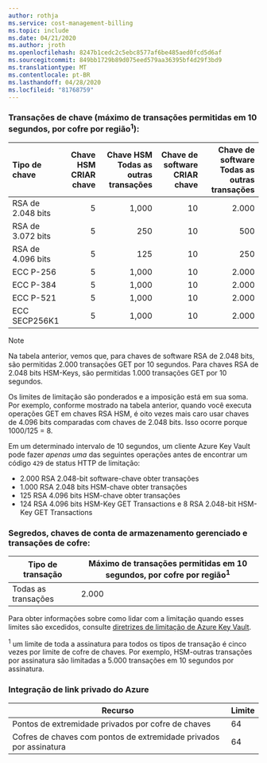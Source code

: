 ```yaml
---
author: rothja
ms.service: cost-management-billing
ms.topic: include
ms.date: 04/21/2020
ms.author: jroth
ms.openlocfilehash: 8247b1cedc2c5ebc8577af6be485aed0fcd5d6af
ms.sourcegitcommit: 849bb1729b89d075eed579aa36395bf4d29f3bd9
ms.translationtype: MT
ms.contentlocale: pt-BR
ms.lasthandoff: 04/28/2020
ms.locfileid: "81768759"
---
```

### <a name="key-transactions-maximum-transactions-allowed-in-10-seconds-per-vault-per-regionsup1sup"></a>Transações de chave (máximo de transações permitidas em 10 segundos, por cofre por região<sup>1</sup>):

|Tipo de chave|Chave HSM<br>CRIAR chave|Chave HSM<br>Todas as outras transações|Chave de software<br>CRIAR chave|Chave de software<br>Todas as outras transações|
|:---|---:|---:|---:|---:|
|RSA de 2.048 bits|5|1,000|10|2\.000|
|RSA de 3.072 bits|5|250|10|500|
|RSA de 4.096 bits|5|125|10|250|
|ECC P-256|5|1,000|10|2\.000|
|ECC P-384|5|1,000|10|2\.000|
|ECC P-521|5|1,000|10|2\.000|
|ECC SECP256K1|5|1,000|10|2\.000|

> [!NOTE]
> Na tabela anterior, vemos que, para chaves de software RSA de 2.048 bits, são permitidas 2.000 transações GET por 10 segundos. Para chaves RSA de 2.048 bits HSM-Keys, são permitidas 1.000 transações GET por 10 segundos.
>
> Os limites de limitação são ponderados e a imposição está em sua soma. Por exemplo, conforme mostrado na tabela anterior, quando você executa operações GET em chaves RSA HSM, é oito vezes mais caro usar chaves de 4.096 bits comparadas com chaves de 2.048 bits. Isso ocorre porque 1000/125 = 8.
>
> Em um determinado intervalo de 10 segundos, um cliente Azure Key Vault pode fazer *apenas uma* das seguintes operações antes de encontrar um código `429` de status HTTP de limitação:
> - 2.000 RSA 2.048-bit software-chave obter transações
> - 1.000 RSA 2.048 bits HSM-chave obter transações
> - 125 RSA 4.096 bits HSM-chave obter transações
> - 124 RSA 4.096 bits HSM-Key GET Transactions e 8 RSA 2.048-bit HSM-Key GET Transactions

### <a name="secrets-managed-storage-account-keys-and-vault-transactions"></a>Segredos, chaves de conta de armazenamento gerenciado e transações de cofre:

| Tipo de transação | Máximo de transações permitidas em 10 segundos, por cofre por região<sup>1</sup> |
| --- | --- |
| Todas as transações |2\.000 |

Para obter informações sobre como lidar com a limitação quando esses limites são excedidos, consulte [diretrizes de limitação de Azure Key Vault](../articles/key-vault/key-vault-ovw-throttling.md).

<sup>1</sup> um limite de toda a assinatura para todos os tipos de transação é cinco vezes por limite de cofre de chaves. Por exemplo, HSM-outras transações por assinatura são limitadas a 5.000 transações em 10 segundos por assinatura.

### <a name="azure-private-link-integration"></a>Integração de link privado do Azure

| Recurso | Limite |
| -------- | ----- |
| Pontos de extremidade privados por cofre de chaves | 64 |
| Cofres de chaves com pontos de extremidade privados por assinatura | 64 |
